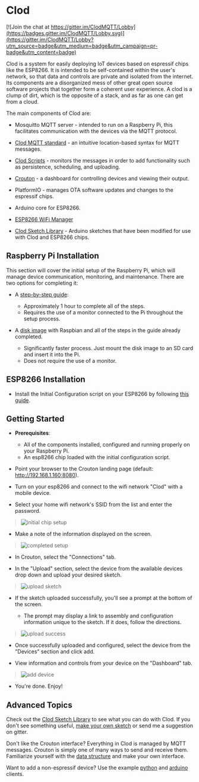 Clod
======

[![Join the chat at https://gitter.im/ClodMQTT/Lobby](https://badges.gitter.im/ClodMQTT/Lobby.svg)](https://gitter.im/ClodMQTT/Lobby?utm_source=badge&utm_medium=badge&utm_campaign=pr-badge&utm_content=badge)

Clod is a system for easily deploying IoT devices based on espressif chips like the ESP8266. It is intended to be self-contained within the user's network, so that data and controls are private and isolated from the internet. Its components are a disorganized mess of other great open source software projects that together form a coherent user experience. A clod is a clump of dirt, which is the opposite of a stack, and as far as one can get from a cloud.

The main components of Clod are:

* Mosquitto MQTT server - intended to run on a Raspberry Pi, this facilitates communication with the devices via the MQTT protocol.

* [Clod MQTT standard](https://github.com/jakeloggins/Clod-MQTT-standard) - an intuitive location-based syntax for MQTT messages.

* [Clod Scripts](https://github.com/jakeloggins/Clod-scripts) - monitors the messages in order to add functionality such as persistence, scheduling, and uploading.

* [Crouton](https://github.com/jakeloggins/crouton-new) - a dashboard for controlling devices and viewing their output.

* PlatformIO - manages OTA software updates and changes to the espressif chips.

* Arduino core for ESP8266.

* [ESP8266 WiFi Manager](https://github.com/tzapu/WiFiManager)

* [Clod Sketch Library](https://github.com/jakeloggins/Clod-sketch-library) - Arduino sketches that have been modified for use with Clod and ESP8266 chips.



Raspberry Pi Installation
--------------------------

This section will cover the initial setup of the Raspberry Pi, which will manage device communication, monitoring, and maintenance. There are two options for completing it:

* A [step-by-step guide](pi-install.md):
  * Approximately 1 hour to complete all of the steps.
  * Requires the use of a monitor connected to the Pi throughout the setup process.

* A [disk image](disk-image-install.md) with Raspbian and all of the steps in the guide already completed.
  * Significantly faster process. Just mount the disk image to an SD card and insert it into the Pi.
  * Does not require the use of a monitor.



ESP8266 Installation
--------------------

* Install the Initial Configuration script on your ESP8266 by following [this guide](https://github.com/jakeloggins/Clod/blob/master/esp-install.md).


Getting Started
----------------

* **Prerequisites**:
  * All of the components installed, configured and running properly on your Raspberry Pi. 
  * An esp8266 chip loaded with the initial configuration script.

* Point your browser to the Crouton landing page (default: http://192.168.1.160:8080).

* Turn on your esp8266 and connect to the wifi network "Clod" with a mobile device.

* Select your home wifi network's SSID from the list and enter the password.

>![initial chip setup](img/initial_chip_setup.gif)

* Make a note of the information displayed on the screen.

>![completed setup](img/clod_screenshot.png)

* In Crouton, select the "Connections" tab.

* In the "Upload" section, select the device from the available devices drop down and upload your desired sketch.

>![upload sketch](img/upload_sketch.gif)

* If the sketch uploaded successfully, you'll see a prompt at the bottom of the screen.

  * The prompt may display a link to assembly and configuration information unique to the sketch. If it does, follow the directions. 

>![upload success](img/upload_success.gif)

* Once successfully uploaded and configured, select the device from the "Devices" section and click add.

* View information and controls from your device on the "Dashboard" tab.

>![add device](img/add_device.gif)

* You're done. Enjoy!



Advanced Topics
---------------

Check out the [Clod Sketch Library](https://github.com/jakeloggins/Clod-sketch-library) to see what you can do with Clod. If you don't see something useful, [make your own sketch](https://github.com/jakeloggins/Clod-sketch-library#custom-sketch-protocol) or send me a suggestion on gitter.

Don't like the Crouton interface? Everything in Clod is managed by MQTT messages. Crouton is simply one of many ways to send and receive them. Familiarize yourself with the [data structure](https://github.com/jakeloggins/Clod-scripts/blob/master/README.md) and make your own interface. 

Want to add a non-espressif device? Use the example [python](https://github.com/jakeloggins/Clod-scripts/tree/master/clients/python) and [arduino](https://github.com/jakeloggins/Clod-scripts/tree/master/clients/non_esp_arduino_example_basic_blink) clients.


